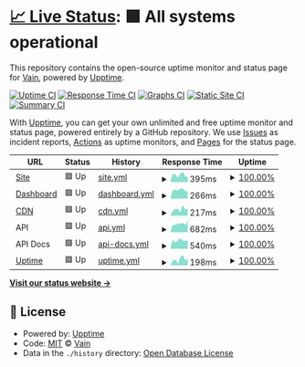 # [📈 Live Status](https://status.vainapp.com.br): <!--live status--> **🟩 All systems operational**

This repository contains the open-source uptime monitor and status page for [Vain](https://vainapp.com.br), powered by [Upptime](https://github.com/upptime/upptime).

[![Uptime CI](https://github.com/vainapp/uptime/workflows/Uptime%20CI/badge.svg)](https://github.com/vainapp/uptime/actions?query=workflow%3A%22Uptime+CI%22)
[![Response Time CI](https://github.com/vainapp/uptime/workflows/Response%20Time%20CI/badge.svg)](https://github.com/vainapp/uptime/actions?query=workflow%3A%22Response+Time+CI%22)
[![Graphs CI](https://github.com/vainapp/uptime/workflows/Graphs%20CI/badge.svg)](https://github.com/vainapp/uptime/actions?query=workflow%3A%22Graphs+CI%22)
[![Static Site CI](https://github.com/vainapp/uptime/workflows/Static%20Site%20CI/badge.svg)](https://github.com/vainapp/uptime/actions?query=workflow%3A%22Static+Site+CI%22)
[![Summary CI](https://github.com/vainapp/uptime/workflows/Summary%20CI/badge.svg)](https://github.com/vainapp/uptime/actions?query=workflow%3A%22Summary+CI%22)

With [Upptime](https://upptime.js.org), you can get your own unlimited and free uptime monitor and status page, powered entirely by a GitHub repository. We use [Issues](https://github.com/vainapp/uptime/issues) as incident reports, [Actions](https://github.com/vainapp/uptime/actions) as uptime monitors, and [Pages](https://status.vainapp.com.br) for the status page.

<!--start: status pages-->
<!-- This summary is generated by Upptime (https://github.com/upptime/upptime) -->
<!-- Do not edit this manually, your changes will be overwritten -->
<!-- prettier-ignore -->
| URL | Status | History | Response Time | Uptime |
| --- | ------ | ------- | ------------- | ------ |
| <img alt="" src="https://icons.duckduckgo.com/ip3/dev.vainapp.com.br.ico" height="13"> [Site](https://dev.vainapp.com.br) | 🟩 Up | [site.yml](https://github.com/vainapp/uptime/commits/HEAD/history/site.yml) | <details><summary><img alt="Response time graph" src="./graphs/site/response-time-week.png" height="20"> 395ms</summary><br><a href="https://status.vainapp.com.br/history/site"><img alt="Response time 418" src="https://img.shields.io/endpoint?url=https%3A%2F%2Fraw.githubusercontent.com%2Fvainapp%2Fuptime%2FHEAD%2Fapi%2Fsite%2Fresponse-time.json"></a><br><a href="https://status.vainapp.com.br/history/site"><img alt="24-hour response time 647" src="https://img.shields.io/endpoint?url=https%3A%2F%2Fraw.githubusercontent.com%2Fvainapp%2Fuptime%2FHEAD%2Fapi%2Fsite%2Fresponse-time-day.json"></a><br><a href="https://status.vainapp.com.br/history/site"><img alt="7-day response time 395" src="https://img.shields.io/endpoint?url=https%3A%2F%2Fraw.githubusercontent.com%2Fvainapp%2Fuptime%2FHEAD%2Fapi%2Fsite%2Fresponse-time-week.json"></a><br><a href="https://status.vainapp.com.br/history/site"><img alt="30-day response time 409" src="https://img.shields.io/endpoint?url=https%3A%2F%2Fraw.githubusercontent.com%2Fvainapp%2Fuptime%2FHEAD%2Fapi%2Fsite%2Fresponse-time-month.json"></a><br><a href="https://status.vainapp.com.br/history/site"><img alt="1-year response time 418" src="https://img.shields.io/endpoint?url=https%3A%2F%2Fraw.githubusercontent.com%2Fvainapp%2Fuptime%2FHEAD%2Fapi%2Fsite%2Fresponse-time-year.json"></a></details> | <details><summary><a href="https://status.vainapp.com.br/history/site">100.00%</a></summary><a href="https://status.vainapp.com.br/history/site"><img alt="All-time uptime 100.00%" src="https://img.shields.io/endpoint?url=https%3A%2F%2Fraw.githubusercontent.com%2Fvainapp%2Fuptime%2FHEAD%2Fapi%2Fsite%2Fuptime.json"></a><br><a href="https://status.vainapp.com.br/history/site"><img alt="24-hour uptime 100.00%" src="https://img.shields.io/endpoint?url=https%3A%2F%2Fraw.githubusercontent.com%2Fvainapp%2Fuptime%2FHEAD%2Fapi%2Fsite%2Fuptime-day.json"></a><br><a href="https://status.vainapp.com.br/history/site"><img alt="7-day uptime 100.00%" src="https://img.shields.io/endpoint?url=https%3A%2F%2Fraw.githubusercontent.com%2Fvainapp%2Fuptime%2FHEAD%2Fapi%2Fsite%2Fuptime-week.json"></a><br><a href="https://status.vainapp.com.br/history/site"><img alt="30-day uptime 100.00%" src="https://img.shields.io/endpoint?url=https%3A%2F%2Fraw.githubusercontent.com%2Fvainapp%2Fuptime%2FHEAD%2Fapi%2Fsite%2Fuptime-month.json"></a><br><a href="https://status.vainapp.com.br/history/site"><img alt="1-year uptime 100.00%" src="https://img.shields.io/endpoint?url=https%3A%2F%2Fraw.githubusercontent.com%2Fvainapp%2Fuptime%2FHEAD%2Fapi%2Fsite%2Fuptime-year.json"></a></details>
| <img alt="" src="https://icons.duckduckgo.com/ip3/dashboard-dev.vainapp.com.br.ico" height="13"> [Dashboard](https://dashboard-dev.vainapp.com.br) | 🟩 Up | [dashboard.yml](https://github.com/vainapp/uptime/commits/HEAD/history/dashboard.yml) | <details><summary><img alt="Response time graph" src="./graphs/dashboard/response-time-week.png" height="20"> 266ms</summary><br><a href="https://status.vainapp.com.br/history/dashboard"><img alt="Response time 338" src="https://img.shields.io/endpoint?url=https%3A%2F%2Fraw.githubusercontent.com%2Fvainapp%2Fuptime%2FHEAD%2Fapi%2Fdashboard%2Fresponse-time.json"></a><br><a href="https://status.vainapp.com.br/history/dashboard"><img alt="24-hour response time 291" src="https://img.shields.io/endpoint?url=https%3A%2F%2Fraw.githubusercontent.com%2Fvainapp%2Fuptime%2FHEAD%2Fapi%2Fdashboard%2Fresponse-time-day.json"></a><br><a href="https://status.vainapp.com.br/history/dashboard"><img alt="7-day response time 266" src="https://img.shields.io/endpoint?url=https%3A%2F%2Fraw.githubusercontent.com%2Fvainapp%2Fuptime%2FHEAD%2Fapi%2Fdashboard%2Fresponse-time-week.json"></a><br><a href="https://status.vainapp.com.br/history/dashboard"><img alt="30-day response time 385" src="https://img.shields.io/endpoint?url=https%3A%2F%2Fraw.githubusercontent.com%2Fvainapp%2Fuptime%2FHEAD%2Fapi%2Fdashboard%2Fresponse-time-month.json"></a><br><a href="https://status.vainapp.com.br/history/dashboard"><img alt="1-year response time 338" src="https://img.shields.io/endpoint?url=https%3A%2F%2Fraw.githubusercontent.com%2Fvainapp%2Fuptime%2FHEAD%2Fapi%2Fdashboard%2Fresponse-time-year.json"></a></details> | <details><summary><a href="https://status.vainapp.com.br/history/dashboard">100.00%</a></summary><a href="https://status.vainapp.com.br/history/dashboard"><img alt="All-time uptime 100.00%" src="https://img.shields.io/endpoint?url=https%3A%2F%2Fraw.githubusercontent.com%2Fvainapp%2Fuptime%2FHEAD%2Fapi%2Fdashboard%2Fuptime.json"></a><br><a href="https://status.vainapp.com.br/history/dashboard"><img alt="24-hour uptime 100.00%" src="https://img.shields.io/endpoint?url=https%3A%2F%2Fraw.githubusercontent.com%2Fvainapp%2Fuptime%2FHEAD%2Fapi%2Fdashboard%2Fuptime-day.json"></a><br><a href="https://status.vainapp.com.br/history/dashboard"><img alt="7-day uptime 100.00%" src="https://img.shields.io/endpoint?url=https%3A%2F%2Fraw.githubusercontent.com%2Fvainapp%2Fuptime%2FHEAD%2Fapi%2Fdashboard%2Fuptime-week.json"></a><br><a href="https://status.vainapp.com.br/history/dashboard"><img alt="30-day uptime 100.00%" src="https://img.shields.io/endpoint?url=https%3A%2F%2Fraw.githubusercontent.com%2Fvainapp%2Fuptime%2FHEAD%2Fapi%2Fdashboard%2Fuptime-month.json"></a><br><a href="https://status.vainapp.com.br/history/dashboard"><img alt="1-year uptime 100.00%" src="https://img.shields.io/endpoint?url=https%3A%2F%2Fraw.githubusercontent.com%2Fvainapp%2Fuptime%2FHEAD%2Fapi%2Fdashboard%2Fuptime-year.json"></a></details>
| <img alt="" src="https://dev.vainapp.com.br/favicon.ico" height="13"> [CDN](https://cdn.vainapp.com.br/website/logo.png) | 🟩 Up | [cdn.yml](https://github.com/vainapp/uptime/commits/HEAD/history/cdn.yml) | <details><summary><img alt="Response time graph" src="./graphs/cdn/response-time-week.png" height="20"> 217ms</summary><br><a href="https://status.vainapp.com.br/history/cdn"><img alt="Response time 248" src="https://img.shields.io/endpoint?url=https%3A%2F%2Fraw.githubusercontent.com%2Fvainapp%2Fuptime%2FHEAD%2Fapi%2Fcdn%2Fresponse-time.json"></a><br><a href="https://status.vainapp.com.br/history/cdn"><img alt="24-hour response time 308" src="https://img.shields.io/endpoint?url=https%3A%2F%2Fraw.githubusercontent.com%2Fvainapp%2Fuptime%2FHEAD%2Fapi%2Fcdn%2Fresponse-time-day.json"></a><br><a href="https://status.vainapp.com.br/history/cdn"><img alt="7-day response time 217" src="https://img.shields.io/endpoint?url=https%3A%2F%2Fraw.githubusercontent.com%2Fvainapp%2Fuptime%2FHEAD%2Fapi%2Fcdn%2Fresponse-time-week.json"></a><br><a href="https://status.vainapp.com.br/history/cdn"><img alt="30-day response time 225" src="https://img.shields.io/endpoint?url=https%3A%2F%2Fraw.githubusercontent.com%2Fvainapp%2Fuptime%2FHEAD%2Fapi%2Fcdn%2Fresponse-time-month.json"></a><br><a href="https://status.vainapp.com.br/history/cdn"><img alt="1-year response time 248" src="https://img.shields.io/endpoint?url=https%3A%2F%2Fraw.githubusercontent.com%2Fvainapp%2Fuptime%2FHEAD%2Fapi%2Fcdn%2Fresponse-time-year.json"></a></details> | <details><summary><a href="https://status.vainapp.com.br/history/cdn">100.00%</a></summary><a href="https://status.vainapp.com.br/history/cdn"><img alt="All-time uptime 100.00%" src="https://img.shields.io/endpoint?url=https%3A%2F%2Fraw.githubusercontent.com%2Fvainapp%2Fuptime%2FHEAD%2Fapi%2Fcdn%2Fuptime.json"></a><br><a href="https://status.vainapp.com.br/history/cdn"><img alt="24-hour uptime 100.00%" src="https://img.shields.io/endpoint?url=https%3A%2F%2Fraw.githubusercontent.com%2Fvainapp%2Fuptime%2FHEAD%2Fapi%2Fcdn%2Fuptime-day.json"></a><br><a href="https://status.vainapp.com.br/history/cdn"><img alt="7-day uptime 100.00%" src="https://img.shields.io/endpoint?url=https%3A%2F%2Fraw.githubusercontent.com%2Fvainapp%2Fuptime%2FHEAD%2Fapi%2Fcdn%2Fuptime-week.json"></a><br><a href="https://status.vainapp.com.br/history/cdn"><img alt="30-day uptime 100.00%" src="https://img.shields.io/endpoint?url=https%3A%2F%2Fraw.githubusercontent.com%2Fvainapp%2Fuptime%2FHEAD%2Fapi%2Fcdn%2Fuptime-month.json"></a><br><a href="https://status.vainapp.com.br/history/cdn"><img alt="1-year uptime 100.00%" src="https://img.shields.io/endpoint?url=https%3A%2F%2Fraw.githubusercontent.com%2Fvainapp%2Fuptime%2FHEAD%2Fapi%2Fcdn%2Fuptime-year.json"></a></details>
| <img alt="" src="https://dev.vainapp.com.br/favicon.ico" height="13"> API | 🟩 Up | [api.yml](https://github.com/vainapp/uptime/commits/HEAD/history/api.yml) | <details><summary><img alt="Response time graph" src="./graphs/api/response-time-week.png" height="20"> 682ms</summary><br><a href="https://status.vainapp.com.br/history/api"><img alt="Response time 620" src="https://img.shields.io/endpoint?url=https%3A%2F%2Fraw.githubusercontent.com%2Fvainapp%2Fuptime%2FHEAD%2Fapi%2Fapi%2Fresponse-time.json"></a><br><a href="https://status.vainapp.com.br/history/api"><img alt="24-hour response time 703" src="https://img.shields.io/endpoint?url=https%3A%2F%2Fraw.githubusercontent.com%2Fvainapp%2Fuptime%2FHEAD%2Fapi%2Fapi%2Fresponse-time-day.json"></a><br><a href="https://status.vainapp.com.br/history/api"><img alt="7-day response time 682" src="https://img.shields.io/endpoint?url=https%3A%2F%2Fraw.githubusercontent.com%2Fvainapp%2Fuptime%2FHEAD%2Fapi%2Fapi%2Fresponse-time-week.json"></a><br><a href="https://status.vainapp.com.br/history/api"><img alt="30-day response time 643" src="https://img.shields.io/endpoint?url=https%3A%2F%2Fraw.githubusercontent.com%2Fvainapp%2Fuptime%2FHEAD%2Fapi%2Fapi%2Fresponse-time-month.json"></a><br><a href="https://status.vainapp.com.br/history/api"><img alt="1-year response time 620" src="https://img.shields.io/endpoint?url=https%3A%2F%2Fraw.githubusercontent.com%2Fvainapp%2Fuptime%2FHEAD%2Fapi%2Fapi%2Fresponse-time-year.json"></a></details> | <details><summary><a href="https://status.vainapp.com.br/history/api">100.00%</a></summary><a href="https://status.vainapp.com.br/history/api"><img alt="All-time uptime 99.88%" src="https://img.shields.io/endpoint?url=https%3A%2F%2Fraw.githubusercontent.com%2Fvainapp%2Fuptime%2FHEAD%2Fapi%2Fapi%2Fuptime.json"></a><br><a href="https://status.vainapp.com.br/history/api"><img alt="24-hour uptime 100.00%" src="https://img.shields.io/endpoint?url=https%3A%2F%2Fraw.githubusercontent.com%2Fvainapp%2Fuptime%2FHEAD%2Fapi%2Fapi%2Fuptime-day.json"></a><br><a href="https://status.vainapp.com.br/history/api"><img alt="7-day uptime 100.00%" src="https://img.shields.io/endpoint?url=https%3A%2F%2Fraw.githubusercontent.com%2Fvainapp%2Fuptime%2FHEAD%2Fapi%2Fapi%2Fuptime-week.json"></a><br><a href="https://status.vainapp.com.br/history/api"><img alt="30-day uptime 99.96%" src="https://img.shields.io/endpoint?url=https%3A%2F%2Fraw.githubusercontent.com%2Fvainapp%2Fuptime%2FHEAD%2Fapi%2Fapi%2Fuptime-month.json"></a><br><a href="https://status.vainapp.com.br/history/api"><img alt="1-year uptime 99.88%" src="https://img.shields.io/endpoint?url=https%3A%2F%2Fraw.githubusercontent.com%2Fvainapp%2Fuptime%2FHEAD%2Fapi%2Fapi%2Fuptime-year.json"></a></details>
| <img alt="" src="https://dev.vainapp.com.br/favicon.ico" height="13"> API Docs | 🟩 Up | [api-docs.yml](https://github.com/vainapp/uptime/commits/HEAD/history/api-docs.yml) | <details><summary><img alt="Response time graph" src="./graphs/api-docs/response-time-week.png" height="20"> 540ms</summary><br><a href="https://status.vainapp.com.br/history/api-docs"><img alt="Response time 582" src="https://img.shields.io/endpoint?url=https%3A%2F%2Fraw.githubusercontent.com%2Fvainapp%2Fuptime%2FHEAD%2Fapi%2Fapi-docs%2Fresponse-time.json"></a><br><a href="https://status.vainapp.com.br/history/api-docs"><img alt="24-hour response time 751" src="https://img.shields.io/endpoint?url=https%3A%2F%2Fraw.githubusercontent.com%2Fvainapp%2Fuptime%2FHEAD%2Fapi%2Fapi-docs%2Fresponse-time-day.json"></a><br><a href="https://status.vainapp.com.br/history/api-docs"><img alt="7-day response time 540" src="https://img.shields.io/endpoint?url=https%3A%2F%2Fraw.githubusercontent.com%2Fvainapp%2Fuptime%2FHEAD%2Fapi%2Fapi-docs%2Fresponse-time-week.json"></a><br><a href="https://status.vainapp.com.br/history/api-docs"><img alt="30-day response time 584" src="https://img.shields.io/endpoint?url=https%3A%2F%2Fraw.githubusercontent.com%2Fvainapp%2Fuptime%2FHEAD%2Fapi%2Fapi-docs%2Fresponse-time-month.json"></a><br><a href="https://status.vainapp.com.br/history/api-docs"><img alt="1-year response time 582" src="https://img.shields.io/endpoint?url=https%3A%2F%2Fraw.githubusercontent.com%2Fvainapp%2Fuptime%2FHEAD%2Fapi%2Fapi-docs%2Fresponse-time-year.json"></a></details> | <details><summary><a href="https://status.vainapp.com.br/history/api-docs">100.00%</a></summary><a href="https://status.vainapp.com.br/history/api-docs"><img alt="All-time uptime 99.98%" src="https://img.shields.io/endpoint?url=https%3A%2F%2Fraw.githubusercontent.com%2Fvainapp%2Fuptime%2FHEAD%2Fapi%2Fapi-docs%2Fuptime.json"></a><br><a href="https://status.vainapp.com.br/history/api-docs"><img alt="24-hour uptime 100.00%" src="https://img.shields.io/endpoint?url=https%3A%2F%2Fraw.githubusercontent.com%2Fvainapp%2Fuptime%2FHEAD%2Fapi%2Fapi-docs%2Fuptime-day.json"></a><br><a href="https://status.vainapp.com.br/history/api-docs"><img alt="7-day uptime 100.00%" src="https://img.shields.io/endpoint?url=https%3A%2F%2Fraw.githubusercontent.com%2Fvainapp%2Fuptime%2FHEAD%2Fapi%2Fapi-docs%2Fuptime-week.json"></a><br><a href="https://status.vainapp.com.br/history/api-docs"><img alt="30-day uptime 99.92%" src="https://img.shields.io/endpoint?url=https%3A%2F%2Fraw.githubusercontent.com%2Fvainapp%2Fuptime%2FHEAD%2Fapi%2Fapi-docs%2Fuptime-month.json"></a><br><a href="https://status.vainapp.com.br/history/api-docs"><img alt="1-year uptime 99.98%" src="https://img.shields.io/endpoint?url=https%3A%2F%2Fraw.githubusercontent.com%2Fvainapp%2Fuptime%2FHEAD%2Fapi%2Fapi-docs%2Fuptime-year.json"></a></details>
| <img alt="" src="https://dev.vainapp.com.br/favicon.ico" height="13"> [Uptime](https://status.vainapp.com.br) | 🟩 Up | [uptime.yml](https://github.com/vainapp/uptime/commits/HEAD/history/uptime.yml) | <details><summary><img alt="Response time graph" src="./graphs/uptime/response-time-week.png" height="20"> 198ms</summary><br><a href="https://status.vainapp.com.br/history/uptime"><img alt="Response time 234" src="https://img.shields.io/endpoint?url=https%3A%2F%2Fraw.githubusercontent.com%2Fvainapp%2Fuptime%2FHEAD%2Fapi%2Fuptime%2Fresponse-time.json"></a><br><a href="https://status.vainapp.com.br/history/uptime"><img alt="24-hour response time 284" src="https://img.shields.io/endpoint?url=https%3A%2F%2Fraw.githubusercontent.com%2Fvainapp%2Fuptime%2FHEAD%2Fapi%2Fuptime%2Fresponse-time-day.json"></a><br><a href="https://status.vainapp.com.br/history/uptime"><img alt="7-day response time 198" src="https://img.shields.io/endpoint?url=https%3A%2F%2Fraw.githubusercontent.com%2Fvainapp%2Fuptime%2FHEAD%2Fapi%2Fuptime%2Fresponse-time-week.json"></a><br><a href="https://status.vainapp.com.br/history/uptime"><img alt="30-day response time 200" src="https://img.shields.io/endpoint?url=https%3A%2F%2Fraw.githubusercontent.com%2Fvainapp%2Fuptime%2FHEAD%2Fapi%2Fuptime%2Fresponse-time-month.json"></a><br><a href="https://status.vainapp.com.br/history/uptime"><img alt="1-year response time 234" src="https://img.shields.io/endpoint?url=https%3A%2F%2Fraw.githubusercontent.com%2Fvainapp%2Fuptime%2FHEAD%2Fapi%2Fuptime%2Fresponse-time-year.json"></a></details> | <details><summary><a href="https://status.vainapp.com.br/history/uptime">100.00%</a></summary><a href="https://status.vainapp.com.br/history/uptime"><img alt="All-time uptime 99.99%" src="https://img.shields.io/endpoint?url=https%3A%2F%2Fraw.githubusercontent.com%2Fvainapp%2Fuptime%2FHEAD%2Fapi%2Fuptime%2Fuptime.json"></a><br><a href="https://status.vainapp.com.br/history/uptime"><img alt="24-hour uptime 100.00%" src="https://img.shields.io/endpoint?url=https%3A%2F%2Fraw.githubusercontent.com%2Fvainapp%2Fuptime%2FHEAD%2Fapi%2Fuptime%2Fuptime-day.json"></a><br><a href="https://status.vainapp.com.br/history/uptime"><img alt="7-day uptime 100.00%" src="https://img.shields.io/endpoint?url=https%3A%2F%2Fraw.githubusercontent.com%2Fvainapp%2Fuptime%2FHEAD%2Fapi%2Fuptime%2Fuptime-week.json"></a><br><a href="https://status.vainapp.com.br/history/uptime"><img alt="30-day uptime 100.00%" src="https://img.shields.io/endpoint?url=https%3A%2F%2Fraw.githubusercontent.com%2Fvainapp%2Fuptime%2FHEAD%2Fapi%2Fuptime%2Fuptime-month.json"></a><br><a href="https://status.vainapp.com.br/history/uptime"><img alt="1-year uptime 99.99%" src="https://img.shields.io/endpoint?url=https%3A%2F%2Fraw.githubusercontent.com%2Fvainapp%2Fuptime%2FHEAD%2Fapi%2Fuptime%2Fuptime-year.json"></a></details>

<!--end: status pages-->

[**Visit our status website →**](https://status.vainapp.com.br)

## 📄 License

- Powered by: [Upptime](https://github.com/upptime/upptime)
- Code: [MIT](./LICENSE) © [Vain](https://vainapp.com.br)
- Data in the `./history` directory: [Open Database License](https://opendatacommons.org/licenses/odbl/1-0/)
